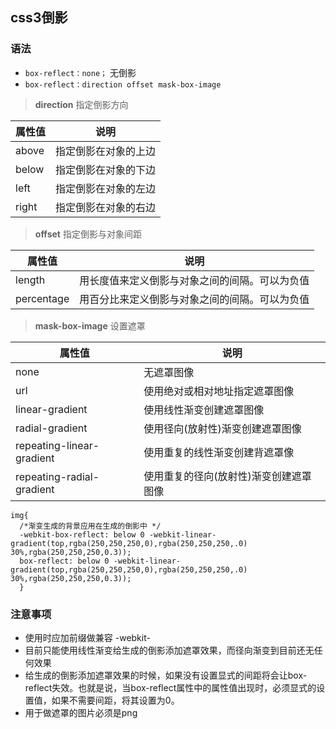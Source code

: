 ## css3倒影
### 语法
- `box-reflect：none；`
    无倒影
- `box-reflect：direction offset mask-box-image`

> **direction** 指定倒影方向

属性值 | 说明
---|---
above|	指定倒影在对象的上边
below|	指定倒影在对象的下边
left|	指定倒影在对象的左边
right|	指定倒影在对象的右边

> **offset** 指定倒影与对象间距

属性值 | 说明
---|---
length|	用长度值来定义倒影与对象之间的间隔。可以为负值
percentage|	用百分比来定义倒影与对象之间的间隔。可以为负值

> **mask-box-image** 设置遮罩

属性值 | 说明
---|---
none|	无遮罩图像
url	|使用绝对或相对地址指定遮罩图像
linear-gradient|	使用线性渐变创建遮罩图像
radial-gradient|	使用径向(放射性)渐变创建遮罩图像
repeating-linear-gradient|	使用重复的线性渐变创建背遮罩像
repeating-radial-gradient|	使用重复的径向(放射性)渐变创建遮罩图像

```
img{
  /*渐变生成的背景应用在生成的倒影中 */
  -webkit-box-reflect: below 0 -webkit-linear-gradient(top,rgba(250,250,250,0),rgba(250,250,250,.0) 30%,rgba(250,250,250,0.3));
  box-reflect: below 0 -webkit-linear-gradient(top,rgba(250,250,250,0),rgba(250,250,250,.0) 30%,rgba(250,250,250,0.3));
  }
```        

### 注意事项
- 使用时应加前缀做兼容 -webkit-
- 目前只能使用线性渐变给生成的倒影添加遮罩效果，而径向渐变到目前还无任何效果
- 给生成的倒影添加遮罩效果的时候，如果没有设置显式的间距将会让box-reflect失效。也就是说，当box-reflect属性中的属性值出现时，必须显式的设置值，如果不需要间距，将其设置为0。
- 用于做遮罩的图片必须是png    
